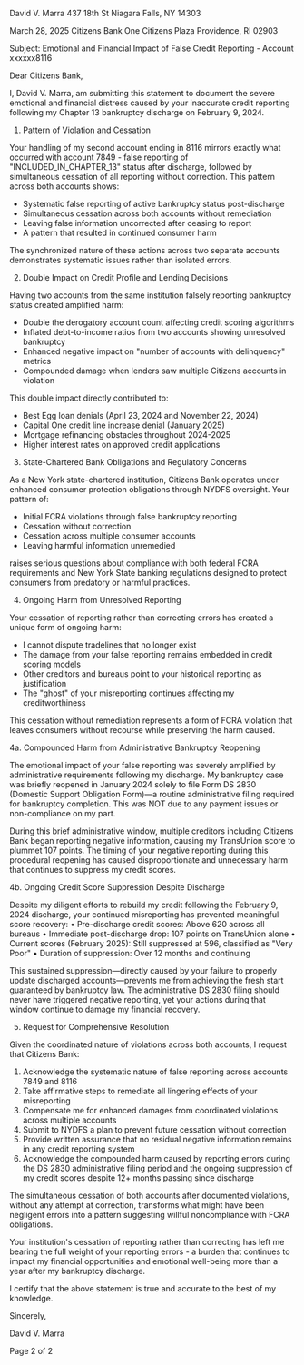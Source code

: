 David V. Marra
437 18th St
Niagara Falls, NY 14303

March 28, 2025
Citizens Bank
One Citizens Plaza
Providence, RI 02903

Subject: Emotional and Financial Impact of False Credit Reporting - Account xxxxxx8116

Dear Citizens Bank,

I, David V. Marra, am submitting this statement to document the severe emotional and financial distress caused by your inaccurate credit reporting following my Chapter 13 bankruptcy discharge on February 9, 2024.

1. Pattern of Violation and Cessation

Your handling of my second account ending in 8116 mirrors exactly what occurred with account 7849 - false reporting of "INCLUDED_IN_CHAPTER_13" status after discharge, followed by simultaneous cessation of all reporting without correction. This pattern across both accounts shows:

- Systematic false reporting of active bankruptcy status post-discharge
- Simultaneous cessation across both accounts without remediation
- Leaving false information uncorrected after ceasing to report
- A pattern that resulted in continued consumer harm

The synchronized nature of these actions across two separate accounts demonstrates systematic issues rather than isolated errors.

2. Double Impact on Credit Profile and Lending Decisions

Having two accounts from the same institution falsely reporting bankruptcy status created amplified harm:

- Double the derogatory account count affecting credit scoring algorithms
- Inflated debt-to-income ratios from two accounts showing unresolved bankruptcy
- Enhanced negative impact on "number of accounts with delinquency" metrics
- Compounded damage when lenders saw multiple Citizens accounts in violation

This double impact directly contributed to:
- Best Egg loan denials (April 23, 2024 and November 22, 2024)
- Capital One credit line increase denial (January 2025)
- Mortgage refinancing obstacles throughout 2024-2025
- Higher interest rates on approved credit applications

3. State-Chartered Bank Obligations and Regulatory Concerns

As a New York state-chartered institution, Citizens Bank operates under enhanced consumer protection obligations through NYDFS oversight. Your pattern of:
- Initial FCRA violations through false bankruptcy reporting
- Cessation without correction
- Cessation across multiple consumer accounts
- Leaving harmful information unremedied

raises serious questions about compliance with both federal FCRA requirements and New York State banking regulations designed to protect consumers from predatory or harmful practices.

4. Ongoing Harm from Unresolved Reporting

Your cessation of reporting rather than correcting errors has created a unique form of ongoing harm:

- I cannot dispute tradelines that no longer exist
- The damage from your false reporting remains embedded in credit scoring models
- Other creditors and bureaus point to your historical reporting as justification
- The "ghost" of your misreporting continues affecting my creditworthiness

This cessation without remediation represents a form of FCRA violation that leaves consumers without recourse while preserving the harm caused.

4a. Compounded Harm from Administrative Bankruptcy Reopening

The emotional impact of your false reporting was severely amplified by administrative requirements following my discharge. My bankruptcy case was briefly reopened in January 2024 solely to file Form DS 2830 (Domestic Support Obligation Form)—a routine administrative filing required for bankruptcy completion. This was NOT due to any payment issues or non-compliance on my part.

During this brief administrative window, multiple creditors including Citizens Bank began reporting negative information, causing my TransUnion score to plummet 107 points. The timing of your negative reporting during this procedural reopening has caused disproportionate and unnecessary harm that continues to suppress my credit scores.

4b. Ongoing Credit Score Suppression Despite Discharge

Despite my diligent efforts to rebuild my credit following the February 9, 2024 discharge, your continued misreporting has prevented meaningful score recovery:
• Pre-discharge credit scores: Above 620 across all bureaus
• Immediate post-discharge drop: 107 points on TransUnion alone
• Current scores (February 2025): Still suppressed at 596, classified as "Very Poor"
• Duration of suppression: Over 12 months and continuing

This sustained suppression—directly caused by your failure to properly update discharged accounts—prevents me from achieving the fresh start guaranteed by bankruptcy law. The administrative DS 2830 filing should never have triggered negative reporting, yet your actions during that window continue to damage my financial recovery.

5. Request for Comprehensive Resolution

Given the coordinated nature of violations across both accounts, I request that Citizens Bank:

1. Acknowledge the systematic nature of false reporting across accounts 7849 and 8116
2. Take affirmative steps to remediate all lingering effects of your misreporting
3. Compensate me for enhanced damages from coordinated violations across multiple accounts
4. Submit to NYDFS a plan to prevent future cessation without correction
5. Provide written assurance that no residual negative information remains in any credit reporting system
6. Acknowledge the compounded harm caused by reporting errors during the DS 2830 administrative filing period and the ongoing suppression of my credit scores despite 12+ months passing since discharge

The simultaneous cessation of both accounts after documented violations, without any attempt at correction, transforms what might have been negligent errors into a pattern suggesting willful noncompliance with FCRA obligations.

Your institution's cessation of reporting rather than correcting has left me bearing the full weight of your reporting errors - a burden that continues to impact my financial opportunities and emotional well-being more than a year after my bankruptcy discharge.

I certify that the above statement is true and accurate to the best of my knowledge.


Sincerely,


David V. Marra

Page 2 of 2